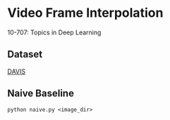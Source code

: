 # Video Frame Interpolation

10-707: Topics in Deep Learning

## Dataset

[DAVIS](https://davischallenge.org/davis2017/code.html)

## Naive Baseline

```
python naive.py <image_dir>
```
